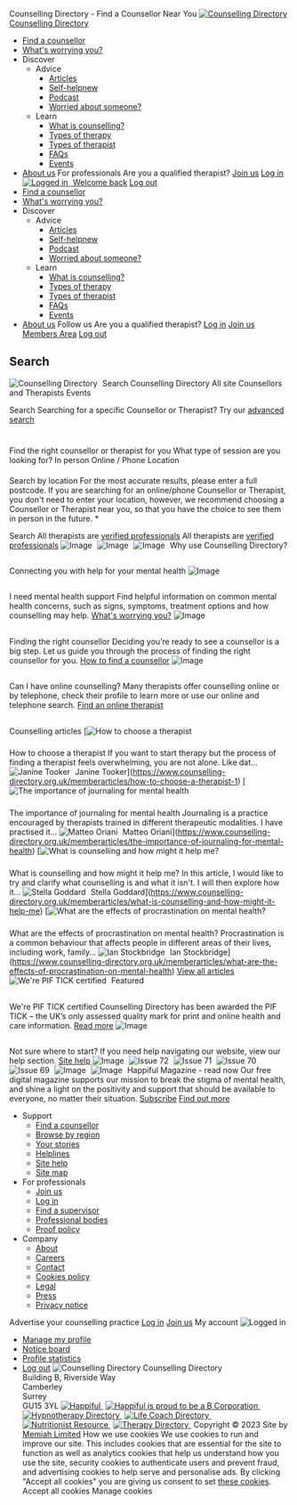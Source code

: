 
Counselling Directory - Find a Counsellor Near You
[![Counselling Directory](/resources/images/logos/counselling-directory.png)
Counselling Directory](/)
* [Find a counsellor](https://www.counselling-directory.org.uk/adv-search.html)
* [What's worrying you?](https://www.counselling-directory.org.uk/areaspage.html)
* Discover
	+ Advice
		- [Articles](https://www.counselling-directory.org.uk/memberarticles.html)
		- [Self-helpnew](https://www.counselling-directory.org.uk/self-help.html)
		- [Podcast](https://www.counselling-directory.org.uk/podcasts.html)
		- [Worried about someone?](https://www.counselling-directory.org.uk/worried-about-someone.html)
	+ Learn
		- [What is counselling?](https://www.counselling-directory.org.uk/what-is-counselling.html)
		- [Types of therapy](https://www.counselling-directory.org.uk/counselling.html)
		- [Types of therapist](https://www.counselling-directory.org.uk/psychiatrists-psychologists-psychotherapists-counsellors.html)
		- [FAQs](https://www.counselling-directory.org.uk/importantinfo.html)
		- [Events](https://www.counselling-directory.org.uk/events.html)
* [About us](https://www.counselling-directory.org.uk/about.html)
For professionals 
Are you a qualified therapist? 
[Join us](https://secure.counselling-directory.org.uk/join.html)
[Log in](https://secure.counselling-directory.org.uk/memberlogin.php)
[![Logged in](/resources/images/icons/avatar.svg)
![Logged in](data:image/gif;base64,R0lGODlhAQABAAAAACH5BAEKAAEALAAAAAABAAEAAAICTAEAOw==)
Welcome back](https://secure.counselling-directory.org.uk/membersarea.php)
[Log out](https://secure.counselling-directory.org.uk/memberlogin.php?process=logout)
* [Find a counsellor](https://www.counselling-directory.org.uk/adv-search.html)
* [What's worrying you?](https://www.counselling-directory.org.uk/areaspage.html)
* Discover
	+ Advice
		- [Articles](https://www.counselling-directory.org.uk/memberarticles.html)
		- [Self-helpnew](https://www.counselling-directory.org.uk/self-help.html)
		- [Podcast](https://www.counselling-directory.org.uk/podcasts.html)
		- [Worried about someone?](https://www.counselling-directory.org.uk/worried-about-someone.html)
	+ Learn
		- [What is counselling?](https://www.counselling-directory.org.uk/what-is-counselling.html)
		- [Types of therapy](https://www.counselling-directory.org.uk/counselling.html)
		- [Types of therapist](https://www.counselling-directory.org.uk/psychiatrists-psychologists-psychotherapists-counsellors.html)
		- [FAQs](https://www.counselling-directory.org.uk/importantinfo.html)
		- [Events](https://www.counselling-directory.org.uk/events.html)
* [About us](https://www.counselling-directory.org.uk/about.html)
Follow us
Are you a qualified therapist? 
[Log in](https://secure.counselling-directory.org.uk/memberlogin.php)
[Join us](https://secure.counselling-directory.org.uk/join.html)
[Members Area](https://secure.counselling-directory.org.uk/membersarea.php)
[Log out](https://secure.counselling-directory.org.uk/memberlogin.php?process=logout)
## Search
![Counselling Directory](/resources/images/logos/counselling-directory.svg)
![Counselling Directory](data:image/gif;base64,R0lGODlhAQABAAAAACH5BAEKAAEALAAAAAABAAEAAAICTAEAOw==)
Search Counselling Directory 
All site 
Counsellors and Therapists 
Events 
 
Search
Searching for a specific Counsellor or Therapist?
Try our [advanced search](https://www.counselling-directory.org.uk/adv-search.php)
# 
Find the right counsellor or therapist for you
What type of session are you looking for?
In person 
Online / Phone 
Location 
#### 
Search by location
For the most accurate results, please enter a full postcode. If you are searching for an
online/phone Counsellor or Therapist, you don't need to enter your location, however, we
recommend choosing a Counsellor or Therapist near you, so that you have the choice to see them
in person in the future. 
\*
 
Search
All therapists are [verified professionals](https://www.counselling-directory.org.uk/verifiedseal.html)
All therapists are [verified professionals](https://www.counselling-directory.org.uk/verifiedseal.html)
![Image](/resources/images/hero/homepage/left@1x.png)
![Image](data:image/gif;base64,R0lGODlhAQABAAAAACH5BAEKAAEALAAAAAABAAEAAAICTAEAOw==)
![Image](/resources/images/hero/homepage/right@1x.png)
![Image](data:image/gif;base64,R0lGODlhAQABAAAAACH5BAEKAAEALAAAAAABAAEAAAICTAEAOw==)
![Image](/resources/images/hero/default/mobile@1x.png)
![Image](data:image/gif;base64,R0lGODlhAQABAAAAACH5BAEKAAEALAAAAAABAAEAAAICTAEAOw==)
Why use Counselling Directory? 
## 
Connecting you with help for your mental health
![Image](/resources/images/symbols/therapy.jpg)
![Image](data:image/gif;base64,R0lGODlhAQABAAAAACH5BAEKAAEALAAAAAABAAEAAAICTAEAOw==)
## 
I need mental health support
Find helpful information on common mental health concerns, such as signs, symptoms, treatment
options and how counselling may help.
[What's worrying you?](/areaspage.html) 
![Image](/resources/images/symbols/community.jpg)
![Image](data:image/gif;base64,R0lGODlhAQABAAAAACH5BAEKAAEALAAAAAABAAEAAAICTAEAOw==)
## 
Finding the right counsellor
Deciding you’re ready to see a counsellor is a big step. Let us guide you through the process
of finding the right counsellor for you.
[How to find a counsellor](/blog/2018/09/24/how-to-find-a-counsellor)
![Image](/resources/images/symbols/online.jpg)
![Image](data:image/gif;base64,R0lGODlhAQABAAAAACH5BAEKAAEALAAAAAABAAEAAAICTAEAOw==)
## 
Can I have online counselling?
Many therapists offer counselling online or by telephone, check their profile to learn more or
use our online and telephone search.
[Find an online therapist](/online-counselling.html)
## 
Counselling articles
[![How to choose a therapist](https://cdn.memiah.co.uk/uploads/counselling-directory.org.uk/image_gallery/couples-coaching-1626434822-featured.jpg)
![How to choose a therapist](data:image/gif;base64,R0lGODlhAQABAAAAACH5BAEKAAEALAAAAAABAAEAAAICTAEAOw==)
### 
How to choose a therapist
If you want to start therapy but the process of finding a therapist feels overwhelming, you are not alone.
Like dat... 
![Janine Tooker](https://cdn.memiah.co.uk/uploads/counselling-directory.org.uk/74589/default/profile_63e174104119b.jpg)
![Janine Tooker](data:image/gif;base64,R0lGODlhAQABAAAAACH5BAEKAAEALAAAAAABAAEAAAICTAEAOw==)
Janine Tooker](https://www.counselling-directory.org.uk/memberarticles/how-to-choose-a-therapist-1)
[![The importance of journaling for mental health ](https://cdn.memiah.co.uk/uploads/counselling-directory.org.uk/image_gallery/man%20sitting%20with%20book-1613217760-featured.jpg)
![The importance of journaling for mental health ](data:image/gif;base64,R0lGODlhAQABAAAAACH5BAEKAAEALAAAAAABAAEAAAICTAEAOw==)
### 
The importance of journaling for mental health
Journaling is a practice encouraged by therapists trained in different therapeutic modalities. I have practised it... 
![Matteo Oriani](https://cdn.memiah.co.uk/uploads/counselling-directory.org.uk/83676/default/profile_639cd563b5755.jpg)
![Matteo Oriani](data:image/gif;base64,R0lGODlhAQABAAAAACH5BAEKAAEALAAAAAABAAEAAAICTAEAOw==)
Matteo Oriani](https://www.counselling-directory.org.uk/memberarticles/the-importance-of-journaling-for-mental-health)
[![What is counselling and how might it help me?](https://cdn.memiah.co.uk/uploads/counselling-directory.org.uk/image_gallery/women-talking-1673345448-featured.jpg)
![What is counselling and how might it help me?](data:image/gif;base64,R0lGODlhAQABAAAAACH5BAEKAAEALAAAAAABAAEAAAICTAEAOw==)
### 
What is counselling and how might it help me?
In this article, I would like to try and clarify what counselling is and what it isn't. I will then explore how it... 
![Stella Goddard](https://cdn.memiah.co.uk/uploads/counselling-directory.org.uk/37436/default/profile_6364173128bef.jpg)
![Stella Goddard](data:image/gif;base64,R0lGODlhAQABAAAAACH5BAEKAAEALAAAAAABAAEAAAICTAEAOw==)
Stella Goddard](https://www.counselling-directory.org.uk/memberarticles/what-is-counselling-and-how-might-it-help-me)
[![What are the effects of procrastination on mental health?](https://cdn.memiah.co.uk/uploads/counselling-directory.org.uk/image_gallery/shutterstock_766125661-1612522417-featured.jpg)
![What are the effects of procrastination on mental health?](data:image/gif;base64,R0lGODlhAQABAAAAACH5BAEKAAEALAAAAAABAAEAAAICTAEAOw==)
### 
What are the effects of procrastination on mental health?
Procrastination is a common behaviour that affects people in different areas of their lives, including work, family... 
![Ian Stockbridge](https://cdn.memiah.co.uk/uploads/counselling-directory.org.uk/54973/default/profile_59d72f569e50c.jpg)
![Ian Stockbridge](data:image/gif;base64,R0lGODlhAQABAAAAACH5BAEKAAEALAAAAAABAAEAAAICTAEAOw==)
Ian Stockbridge](https://www.counselling-directory.org.uk/memberarticles/what-are-the-effects-of-procrastination-on-mental-health)
[View all articles](/memberarticles.html)
![We're PIF TICK certified](https://cdn.memiah.co.uk/uploads/counselling-directory.org.uk/image_gallery/glenn-carstens-peters-npxXWgQ33ZQ-unsplash-1675870321-featured.jpg)
![We're PIF TICK certified](data:image/gif;base64,R0lGODlhAQABAAAAACH5BAEKAAEALAAAAAABAAEAAAICTAEAOw==)
Featured
## 
We're PIF TICK certified
Counselling Directory has been awarded the PIF TICK – the UK’s only assessed quality mark for print and online health and care information. 
[Read more](https://www.counselling-directory.org.uk/press/counselling-directory-pif-tick-certified) 
![Image](https://www.counselling-directory.org.uk/resources/images/symbols/question.jpg)
![Image](data:image/gif;base64,R0lGODlhAQABAAAAACH5BAEKAAEALAAAAAABAAEAAAICTAEAOw==)
## 
Not sure where to start?
If you need help navigating our website, view our help section.
[Site help](/site-help.html)
![Image](/resources/images/footer/magazine/left.png)
![Image](data:image/gif;base64,R0lGODlhAQABAAAAACH5BAEKAAEALAAAAAABAAEAAAICTAEAOw==)
![Issue 72](https://cdn.happiful.com/magazines/74/media/cover/conversions/f80b3a6472d09fdcbe089d7aae383aa5-640efb2e1aa615.22879995-small.jpg)
![Issue 72](data:image/gif;base64,R0lGODlhAQABAAAAACH5BAEKAAEALAAAAAABAAEAAAICTAEAOw==)
![Issue 71](https://cdn.happiful.com/magazines/73/media/cover/conversions/30052d3d9e46adbd4ae5379ec10652ab-63e12b10a23645.57473529-small.jpg)
![Issue 71](data:image/gif;base64,R0lGODlhAQABAAAAACH5BAEKAAEALAAAAAABAAEAAAICTAEAOw==)
![Issue 70](https://cdn.happiful.com/magazines/72/media/cover/conversions/532e9c46f7beb017f460e53f75653c4d-63c0358c8ea772.19326031-small.jpg)
![Issue 70](data:image/gif;base64,R0lGODlhAQABAAAAACH5BAEKAAEALAAAAAABAAEAAAICTAEAOw==)
![Issue 69](https://cdn.happiful.com/magazines/71/media/cover/conversions/c845922f95f059342db4474393da0d3b-638730b35184d1.07552728-small.jpg)
![Issue 69](data:image/gif;base64,R0lGODlhAQABAAAAACH5BAEKAAEALAAAAAABAAEAAAICTAEAOw==)
![Image](/resources/images/footer/magazine/middle.png)
![Image](data:image/gif;base64,R0lGODlhAQABAAAAACH5BAEKAAEALAAAAAABAAEAAAICTAEAOw==)
![Image](/resources/images/footer/magazine/top-right.png)
![Image](data:image/gif;base64,R0lGODlhAQABAAAAACH5BAEKAAEALAAAAAABAAEAAAICTAEAOw==)
Happiful Magazine - read now
Our free digital magazine supports our mission to break the stigma of mental health, and shine a
light on the positivity and support that should be available to everyone, no matter their situation.
[Subscribe](https://subscribe.happiful.com/?utm_source=counselling-directory&utm_medium=subscribe&utm_campaign=footer)
[Find out more](https://happiful.com/about-us/?utm_source=counselling-directory&utm_medium=subscribe&utm_campaign=footer)
* Support
	+ [Find a counsellor](https://www.counselling-directory.org.uk/adv-search.html)
	+ [Browse by region](https://www.counselling-directory.org.uk/browse.html)
	+ [Your stories](https://www.counselling-directory.org.uk/stories)
	+ [Helplines](https://www.counselling-directory.org.uk/helplines.html)
	+ [Site help](https://www.counselling-directory.org.uk/site-help.html)
	+ [Site map](https://www.counselling-directory.org.uk/sitemap.html)
* For professionals
	+ [Join us](https://secure.counselling-directory.org.uk/join.html)
	+ [Log in](https://secure.counselling-directory.org.uk/memberlogin.php)
	+ [Find a supervisor](https://www.counselling-directory.org.uk/search-supervisor.html)
	+ [Professional bodies](https://www.counselling-directory.org.uk/accreditation.html)
	+ [Proof policy](https://www.counselling-directory.org.uk/verifiedseal.html)
* Company
	+ [About](https://www.counselling-directory.org.uk/about.html)
	+ [Careers](https://memiah.co.uk/careers/)
	+ [Contact](https://www.counselling-directory.org.uk/contact.php)
	+ [Cookies policy](https://www.counselling-directory.org.uk/cookie-policy.html)
	+ [Legal](https://www.counselling-directory.org.uk/legalterms.html)
	+ [Press](https://www.counselling-directory.org.uk/press/)
	+ [Privacy notice](https://www.counselling-directory.org.uk/privacy.html)
 
Advertise your counselling practice 
[Log in](https://secure.counselling-directory.org.uk/memberlogin.php)
[Join us](https://secure.counselling-directory.org.uk/join.html)
My account
![Logged in](/resources/images/icons/avatar.svg)
![Logged in](data:image/gif;base64,R0lGODlhAQABAAAAACH5BAEKAAEALAAAAAABAAEAAAICTAEAOw==)
* [Manage my profile](https://secure.counselling-directory.org.uk/members/general-information.php)
* [Notice board](https://secure.counselling-directory.org.uk/members/noticeboard.php)
* [Profile statistics](https://secure.counselling-directory.org.uk/members/viewstatistics.php)
* [Log out](https://secure.counselling-directory.org.uk/memberlogin.php?process=logout)
![Counselling Directory](/resources/images/logos/counselling-directory.png)
Counselling Directory  
Building B, Riverside Way  
 Camberley  
 Surrey  
 GU15 3YL 
[![Happiful](/resources/images/logos/happiful.svg)
![Happiful](data:image/gif;base64,R0lGODlhAQABAAAAACH5BAEKAAEALAAAAAABAAEAAAICTAEAOw==)](https://happiful.com/?utm_source=counselling-directory&utm_medium=footer&utm_campaign=redesign)
[![Happiful is proud to be a B Corporation](/resources/images/logos/b-corp.svg)
![Happiful is proud to be a B Corporation](data:image/gif;base64,R0lGODlhAQABAAAAACH5BAEKAAEALAAAAAABAAEAAAICTAEAOw==)](https://happiful.com/happiful-is-proud-to-be-a-b-corporation/?utm_source=counselling-directory&utm_medium=footer&utm_campaign=redesign)
[![Hypnotherapy Directory](/resources/images/logos/hypnotherapy-directory.svg)
![Hypnotherapy Directory](data:image/gif;base64,R0lGODlhAQABAAAAACH5BAEKAAEALAAAAAABAAEAAAICTAEAOw==)](https://www.hypnotherapy-directory.org.uk?utm_source=counselling-directory&utm_medium=footer&utm_campaign=redesign)
[![Life Coach Directory](/resources/images/logos/lifecoach-directory.svg)
![Life Coach Directory](data:image/gif;base64,R0lGODlhAQABAAAAACH5BAEKAAEALAAAAAABAAEAAAICTAEAOw==)](https://www.lifecoach-directory.org.uk?utm_source=counselling-directory&utm_medium=footer&utm_campaign=redesign)
[![Nutritionist Resource](/resources/images/logos/nutritionist-resource.svg)
![Nutritionist Resource](data:image/gif;base64,R0lGODlhAQABAAAAACH5BAEKAAEALAAAAAABAAEAAAICTAEAOw==)](https://www.nutritionist-resource.org.uk?utm_source=counselling-directory&utm_medium=footer&utm_campaign=redesign)
[![Therapy Directory](/resources/images/logos/therapy-directory.svg)
![Therapy Directory](data:image/gif;base64,R0lGODlhAQABAAAAACH5BAEKAAEALAAAAAABAAEAAAICTAEAOw==)](https://www.therapy-directory.org.uk?utm_source=counselling-directory&utm_medium=footer&utm_campaign=redesign)
Copyright © 2023 Site by
[Memiah Limited](https://www.memiah.co.uk)
How we use cookies 
We use cookies to run and improve our site. This includes cookies that are essential for
the site to function as well as analytics cookies that help us understand how you use the site, security
cookies to authenticate users and prevent fraud, and advertising cookies to help serve and personalise ads.
By clicking "Accept all cookies" you are giving us consent to set
[these cookies](/cookie-policy.html). 
Accept all cookies
Manage cookies
